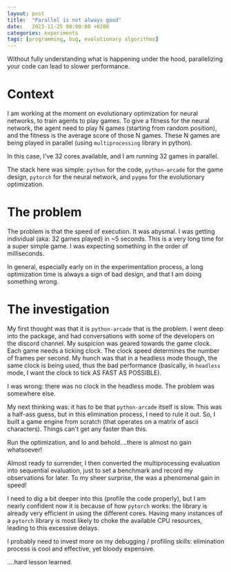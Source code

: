 ```yaml
---
layout: post
title:  "Parallel is not always good"
date:   2023-11-25 00:00:00 +0200
categories: experiments
tags: [programming, bug, evolutionary algorithms]
---
```


Without fully understanding what is happening under the hood, parallelizing your code can lead to slower performance.

# Context
I am working at the moment on evolutionary optimization for neural networks, to train agents to play games. To give a fitness for the neural network, the agent need to play N games (starting from random position), and the fitness is the average score of those N games. These N games are being played in parallel (using `multiprocessing` library in python). 

In this case, I've 32 cores available, and I am running 32 games in parallel.

The stack here was simple: `python` for the code, `python-arcade` for the game design, `pytorch` for the neural network, and `pygmo` for the evolutionary optimization.

# The problem
The problem is that the speed of execution. It was abysmal. I was getting individual (aka: 32 games played) in ~5 seconds. This is a very long time for a super simple game. I was expecting something in the order of milliseconds.

In general, especially early on in the experimentation process, a long optimization time is always a sign of bad design, and that I am doing something wrong.

# The investigation
My first thought was that it is `python-arcade` that is the problem. I went deep into the package, and had conversations with some of the developers on the discord channel. My suspicion was geared towards the game clock. Each game needs a ticking clock. The clock speed determines the number of frames per second. My hunch was that in a headless mode though, the same clock is being used, thus the bad performance (basically, in `headless` mode, I want the clock to tick AS FAST AS POSSIBLE).

I was wrong: there was no clock in the headless mode. The problem was somewhere else.

My next thinking was: it has to be that `python-arcade` itself is slow. This was a half-ass guess, but in this elimination process, I need to rule it out. So, I built a game engine from scratch (that operates on a matrix of ascii characters). Things can't get any faster than this.

Run the optimization, and lo and behold....there is almost no gain whatsoever! 

Almost ready to surrender, I then converted the multiprocessing evaluation into sequential evaluation, just to set a benchmark and record my observations for later. To my sheer surprise, the was a phenomenal gain in speed!

I need to dig a bit deeper into this (profile the code properly), but I am nearly confident now it is because of how `pytorch` works: the library is already very efficient in using the different cores. Having many instances of a `pytorch` library is most likely to choke the available CPU resources, leading to this excessive delays.

I probably need to invest more on my debugging / profiling skills: elimination process is cool and effective, yet bloody expensive.

....hard lesson learned.